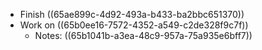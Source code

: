 - Finish ((65ae899c-4d92-493a-b433-ba2bbc651370))
- Work on ((65b0ee16-7572-4352-a549-c2de328f9c7f))
	- Notes: ((65b1041b-a3ea-48c9-957a-75a935e6bff7))